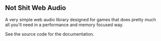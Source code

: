## Not Shit Web Audio

A very simple web audio library designed for games that does pretty much all you'll need in a performance and memory focused way.

See the source code for the documentation.